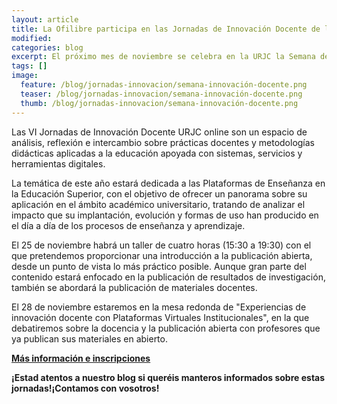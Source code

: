 ```yaml
---
layout: article
title: La Ofilibre participa en las Jornadas de Innovación Docente de la URJC
modified:
categories: blog
excerpt: El próximo mes de noviembre se celebra en la URJC la Semana de la Innovación Docente y ¡la OfiLibre estará presente! Os esperamos el 25 de noviembre con un taller orientado la Publicación Abierta y el 28 de noviembre con una mesa redonda sobre la Docencia y la publicación abierta.
tags: []
image:
  feature: /blog/jornadas-innovacion/semana-innovación-docente.png
  teaser: /blog/jornadas-innovacion/semana-innovación-docente.png
  thumb: /blog/jornadas-innovacion/semana-innovación-docente.png
---
```


Las VI Jornadas de Innovación Docente URJC online son un espacio de análisis, reflexión e intercambio sobre prácticas docentes y metodologías didácticas aplicadas a la educación apoyada con sistemas, servicios y herramientas digitales.

La temática de este año estará dedicada a las Plataformas de Enseñanza en la Educación Superior, con el objetivo de ofrecer un panorama sobre su aplicación en el ámbito académico universitario, tratando de analizar el impacto que su implantación, evolución y formas de uso han producido en el día a día de los procesos de enseñanza y aprendizaje.

El 25 de noviembre habrá un taller de cuatro horas (15:30 a 19:30) con el que pretendemos proporcionar una introducción a la publicación abierta, desde un punto de vista lo más práctico posible. Aunque gran parte del contenido estará enfocado en la publicación de resultados de investigación, también se abordará la publicación de materiales docentes.

El 28 de noviembre estaremos en la mesa redonda de "Experiencias de innovación docente con Plataformas Virtuales Institucionales", en la que debatiremos sobre la docencia y la publicación abierta con profesores que ya publican sus materiales en abierto.

**[Más información e inscripciones](https://eventos.urjc.es/39623/detail/i-semana-de-la-innovacion-docente-urjc.html)**

**¡Estad atentos a nuestro blog si queréis manteros informados sobre estas jornadas!¡Contamos con vosotros!**